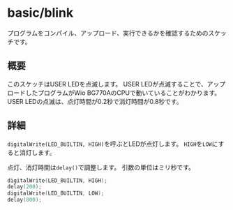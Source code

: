 # basic/blink

プログラムをコンパイル、アップロード、実行できるかを確認するためのスケッチです。

## 概要

このスケッチはUSER LEDを点滅します。
USER LEDが点滅することで、アップロードしたプログラムがWio BG770AのCPUで動いていることがわかります。
USER LEDの点滅は、点灯時間が0.2秒で消灯時間が0.8秒です。

## 詳細

`digitalWrite(LED_BUILTIN, HIGH)`を呼ぶとLEDが点灯します。
`HIGH`を`LOW`にすると消灯します。

点灯、消灯時間は`delay()`で調整します。
引数の単位はミリ秒です。

```cpp
digitalWrite(LED_BUILTIN, HIGH);
delay(200);
digitalWrite(LED_BUILTIN, LOW);
delay(800);
```
